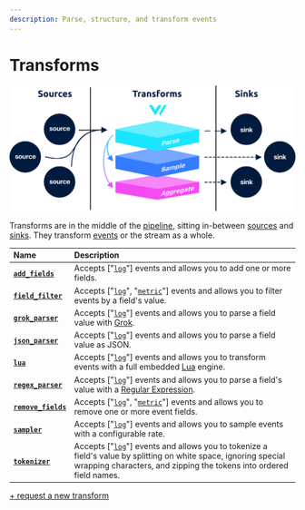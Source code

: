 ```yaml
---
description: Parse, structure, and transform events
---
```


<!---
!!!WARNING!!!!

This file is autogenerated! Please do not manually edit this file.
Instead, please modify the contents of `scripts/config_schema.toml`.
-->


# Transforms

![](../../../assets/transforms.svg)

Transforms are in the middle of the [pipeline](../../../about/concepts.md#pipelines), sitting in-between [sources](../sources/) and [sinks](../sinks/). They transform [events](../../../about/data-model.md#event) or the stream as a whole.

| Name | Description |
| :--- | :---------- |
| [**`add_fields`**](add_fields.md) | Accepts ["[`log`][log_event]"] events and allows you to add one or more fields. |
| [**`field_filter`**](field_filter.md) | Accepts ["[`log`][log_event]", "[`metric`][metric_event]"] events and allows you to filter events by a field's value. |
| [**`grok_parser`**](grok_parser.md) | Accepts ["[`log`][log_event]"] events and allows you to parse a field value with [Grok][grok]. |
| [**`json_parser`**](json_parser.md) | Accepts ["[`log`][log_event]"] events and allows you to parse a field value as JSON. |
| [**`lua`**](lua.md) | Accepts ["[`log`][log_event]"] events and allows you to transform events with a full embedded [Lua][lua] engine. |
| [**`regex_parser`**](regex_parser.md) | Accepts ["[`log`][log_event]"] events and allows you to parse a field's value with a [Regular Expression][regex]. |
| [**`remove_fields`**](remove_fields.md) | Accepts ["[`log`][log_event]", "[`metric`][metric_event]"] events and allows you to remove one or more event fields. |
| [**`sampler`**](sampler.md) | Accepts ["[`log`][log_event]"] events and allows you to sample events with a configurable rate. |
| [**`tokenizer`**](tokenizer.md) | Accepts ["[`log`][log_event]"] events and allows you to tokenize a field's value by splitting on white space, ignoring special wrapping characters, and zipping the tokens into ordered field names. |

[+ request a new transform](https://github.com/timberio/vector/issues/new?labels=Type%3A+New+Feature%2C%7B%3Atitle%3D%3E%22New+%60%3Cname%3E%60+transform%22%7D&title=New+%60%3Cname%3E%60+transform)

[log_event]: "../../../about/data-model.md#log"
[metric_event]: "../../../about/data-model.md#metric"
[grok]: "http://grokdebug.herokuapp.com/"
[lua]: "https://www.lua.org/"
[regex]: "https://en.wikipedia.org/wiki/Regular_expression"

